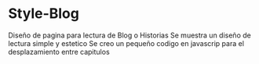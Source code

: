# Style-Blog
Diseño de pagina para lectura de Blog o Historias
Se muestra un diseño de lectura simple y estetico
Se creo un pequeño codigo en javascrip para el desplazamiento entre capitulos
